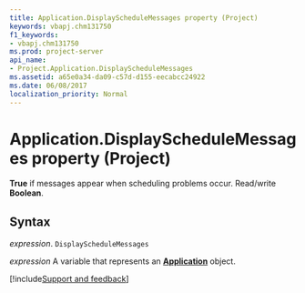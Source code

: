 ```yaml
---
title: Application.DisplayScheduleMessages property (Project)
keywords: vbapj.chm131750
f1_keywords:
- vbapj.chm131750
ms.prod: project-server
api_name:
- Project.Application.DisplayScheduleMessages
ms.assetid: a65e0a34-da09-c57d-d155-eecabcc24922
ms.date: 06/08/2017
localization_priority: Normal
---
```



# Application.DisplayScheduleMessages property (Project)

 **True** if messages appear when scheduling problems occur. Read/write **Boolean**.


## Syntax

_expression_. `DisplayScheduleMessages`

_expression_ A variable that represents an **[Application](Project.Application.md)** object.

[!include[Support and feedback](~/includes/feedback-boilerplate.md)]